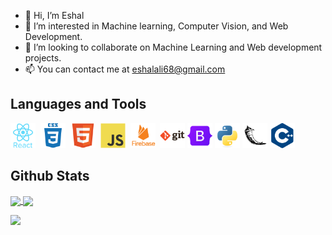 - 👋 Hi, I’m Eshal
- 👀 I’m interested in Machine learning, Computer Vision, and Web Development.
- 💞️ I’m looking to collaborate on Machine Learning and Web development projects.
- 📫 You can contact me at eshalali68@gmail.com

<h2>Languages and Tools</h2>

 <div>
  <img src="https://github.com/devicons/devicon/blob/master/icons/react/react-original-wordmark.svg" title="React" alt="React" width="40" height="40"/>&nbsp;
  <img src="https://github.com/devicons/devicon/blob/master/icons/css3/css3-plain-wordmark.svg"  title="CSS3" alt="CSS" width="40" height="40"/>&nbsp;
  <img src="https://github.com/devicons/devicon/blob/master/icons/html5/html5-original.svg" title="HTML5" alt="HTML" width="40" height="40"/>&nbsp;
  <img src="https://github.com/devicons/devicon/blob/master/icons/javascript/javascript-original.svg" title="JavaScript" alt="JavaScript" width="40" height="40"/>&nbsp;
  <img src="https://github.com/devicons/devicon/blob/master/icons/firebase/firebase-plain-wordmark.svg" title="Firebase" alt="Firebase" width="40" height="40"/>&nbsp;
  <img src="https://github.com/devicons/devicon/blob/master/icons/git/git-original-wordmark.svg" title="Git" **alt="Git" width="40" height="40"/>
  <img src="https://github.com/devicons/devicon/blob/master/icons/bootstrap/bootstrap-original.svg" title="Bootstrap" **alt="Bootstrap" width="40" height="40"/>
  <img src="https://github.com/devicons/devicon/blob/master/icons/python/python-original.svg" title="Python" **alt="Python" width="40" height="40"/>
  <img src="https://github.com/devicons/devicon/blob/master/icons/flask/flask-original.svg" title="Flask" **alt="Flask" width="40" height="40"/>
  <img src="https://github.com/devicons/devicon/blob/master/icons/cplusplus/cplusplus-plain.svg" title="C++" **alt="C++" width="40" height="40"/>
</div>

  <h2>Github Stats</h2>


<a href="https://github.com/eshal26/github-readme-stats">
  <img height=200 align="center" src="https://github-readme-stats.vercel.app/api?username=eshal26&show-icons=true&theme=radical" />
</a>
<a href="https://github.com/eshal26/convoychat">
  <img height=200 align="center" src="https://github-readme-stats.vercel.app/api/top-langs?username=eshal26&layout=compact&langs_count=8&card_width=310&show-icons=true&theme=radical" />
</a>


![](https://komarev.com/ghpvc/?username=eshal26)
<!---
eshal26/eshal26 is a ✨ special ✨ repository because its `README.md` (this file) appears on your GitHub profile.
You can click the Preview link to take a look at your changes.
--->
